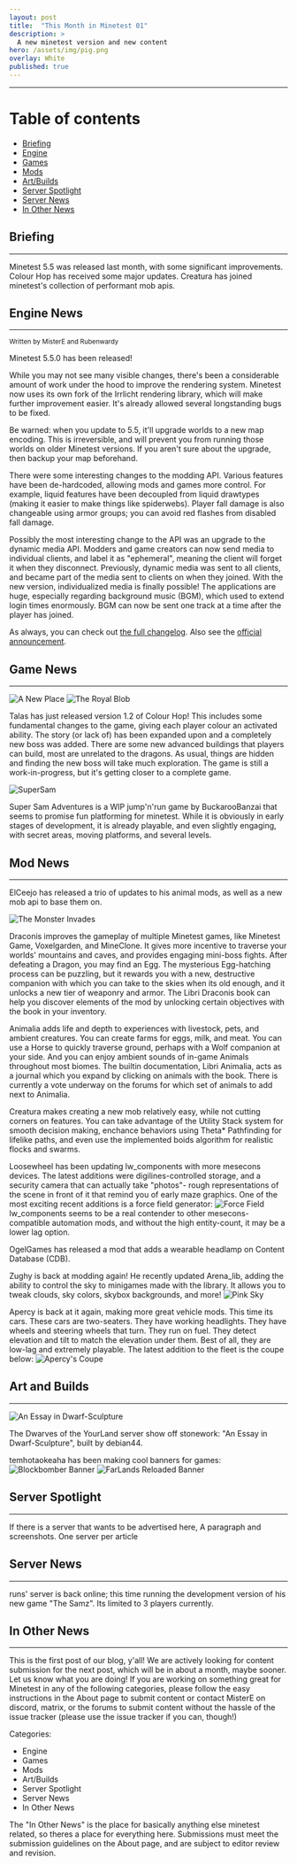 ```yaml
---
layout: post
title:  "This Month in Minetest 01"
description: >
  A new minetest version and new content
hero: /assets/img/pig.png
overlay: White
published: true
---
```

---
# Table of contents
*  [Briefing](#overview)
*  [Engine](#engine)
*  [Games](#games)
*  [Mods](#mods)
*  [Art/Builds](#art)
*  [Server Spotlight](#s-spotlight)
*  [Server News](#s-news)
*  [In Other News](#o-news)


## Briefing <a name="overview"></a>
------------------------------------------------
Minetest 5.5 was released last month, with some significant improvements. Colour Hop has received some major updates. Creatura has joined minetest's collection of performant mob apis.

## Engine News <a name="engine"></a>
------------------------------------------------
<sup>Written by MisterE and Rubenwardy</sup>

Minetest 5.5.0 has been released! 

While you may not see many visible changes, there's been a considerable amount of work under the hood to improve the rendering system. Minetest now uses its own fork of the Irrlicht rendering library, which will make further improvement easier. It's already allowed several longstanding bugs to be fixed. 

Be warned: when you update to 5.5, it'll upgrade worlds to a new map encoding. This is irreversible, and will prevent you from running those worlds on older Minetest versions. If you aren't sure about the upgrade, then backup your map beforehand. 

There were some interesting changes to the modding API. Various features have been de-hardcoded, allowing mods and games more control. For example, liquid features have been decoupled from liquid drawtypes (making it easier to make things like spiderwebs). Player fall damage is also changeable using armor groups; you can avoid red flashes from disabled fall damage. 

Possibly the most interesting change to the API was an upgrade to the dynamic media API. Modders and game creators can now send media to individual clients, and label it as "ephemeral", meaning the client will forget it when they disconnect. Previously, dynamic media was sent to all clients, and became part of the media sent to clients on when they joined. With the new version, individualized media is finally possible! The applications are huge, especially regarding background music (BGM), which used to extend login times enormously. BGM can now be sent one track at a time after the player has joined. 

As always, you can check out [the full changelog](https://dev.minetest.net/Changelog#5.4.0_.E2.86.92_5.5.0). Also see the [official announcement](https://forum.minetest.net/viewtopic.php?f=18&t=27754).


## Game News <a name="games"></a>
------------------------------------------------

![A New Place](/img/a_new_place.png?raw=true "A New Place")
![The Royal Blob](/img/the_royal_blog.png?raw=true "The Royal Blob")

Talas has just released version 1.2 of Colour Hop! 
This includes some fundamental changes to the game, giving each player colour an activated ability.
The story (or lack of) has been expanded upon and a completely new boss was added.
There are some new advanced buildings that players can build, most are unrelated to the dragons.
As usual, things are hidden and finding the new boss will take much exploration.
The game is still a work-in-progress, but it's getting closer to a complete game.

![SuperSam](https://content.minetest.net/uploads/38591f9f94.png "Super Sam Adventures")

Super Sam Adventures is a WIP jump'n'run game by BuckarooBanzai that seems to promise fun platforming for minetest. While it is obviously in early stages of development, it is already  playable, and even slightly engaging, with secret areas, moving platforms, and several levels.


## Mod News <a name="mods"></a>
------------------------------------------------

ElCeejo has released a trio of updates to his animal mods, as well as a new mob api to base them on. 

![The Monster Invades](/img/the_monster_invades.png?raw=true "The Monster InvadesBlob")

Draconis improves the gameplay of multiple Minetest games, like Minetest Game, Voxelgarden, and MineClone. It gives more incentive to traverse your worlds' mountains and caves, and provides engaging mini-boss fights. After defeating a Dragon, you may find an Egg. The mysterious Egg-hatching process can be puzzling, but it rewards you with a new, destructive companion with which you can take to the skies when its old enough, and it unlocks a new tier of weaponry and armor. The Libri Draconis book can help you discover elements of the mod by unlocking certain objectives with the book in your inventory.


Animalia adds life and depth to experiences with livestock, pets, and ambient creatures. You can create farms for eggs, milk, and meat. You can use a Horse to quickly traverse ground, perhaps with a Wolf companion at your side. And you can enjoy ambient sounds of in-game Animals throughout most biomes. The builtin documentation, Libri Animalia, acts as a journal which you expand by clicking on animals with the book. There is currently a vote underway on the forums for which set of animals to add next to Animalia.

Creatura makes creating a new mob relatively easy, while not cutting corners on features. You can take advantage of the Utility Stack system for smooth decision making, enchance behaviors using Theta* Pathfinding for lifelike paths, and even use the implemented boids algorithm for realistic flocks and swarms. 


Loosewheel has been updating lw_components with more mesecons devices. The latest additions were digilines-controlled storage, and a security camera that can actually take "photos"- rough representations of the scene in front of it that remind you of early maze graphics. One of the most exciting recent additions is a force field generator:
![Force Field](https://i.ibb.co/sbRcL9v/force-field-demo.png?raw=true "Force Field")
lw_components seems to be a real contender to other mesecons-compatible automation mods, and without the high entity-count, it may be a lower lag option. 

OgelGames has released a mod that adds a wearable headlamp on Content Database (CDB).

Zughy is back at modding again! He recently updated Arena_lib, adding the ability to control the sky to minigames made with the library. It allows you to tweak clouds, sky colors, skybox backgrounds, and more!
![Pink Sky](/img/pink_sky.png?raw=true "Pink Sky")

Apercy is back at it again, making more great vehicle mods. This time its cars. These cars are two-seaters. They have working headlights. They have wheels and steering wheels that turn. They run on fuel. They detect elevation and tilt to match the elevation under them. Best of all, they are low-lag and extremely playable. The latest addition to the fleet is the coupe below:
![Apercy's Coupe](/img/apercycars.png?raw=true "Apercy's Coupe")

## Art and Builds <a name="art"></a>
------------------------------------------------


![An Essay in Dwarf-Sculpture](/img/essay_in_dwarf.png?raw=true "An Essay in Dwarf-Sculpture")

The Dwarves of the YourLand server show off stonework: "An Essay in Dwarf-Sculpture", built by debian44.

temhotaokeaha has been making cool banners for games:
![Blockbomber Banner](https://content.minetest.net/thumbnails/2/09924ef1ef.png?raw=true "Blockbomber Banner")
![FarLands Reloaded Banner](https://content.minetest.net/thumbnails/2/cb60513e6c.png "FarLands Reloaded Banner")

## Server Spotlight <a name="s-spotlight"></a>
------------------------------------------------


If there is a server that wants to be advertised here, A paragraph and screenshots.
One server per article

## Server News <a name="s-news"></a>
------------------------------------------------

runs' server is back online; this time running the development version of his new game "The Samz". Its limited to 3 players currently.

## In Other News <a name="s-news"></a>
------------------------------------------------
This is the first post of our blog, y'all! We are actively looking for content submission for the next post, which will be in about a month, maybe sooner. Let us know what you are doing! If you are working on something great for Minetest in any of the following categories, please follow the easy instructions in the About page to submit content or contact MisterE on discord, matrix, or the forums to submit content without the hassle of the issue tracker (please use the issue tracker if you can, though!)

Categories:
* Engine
* Games
* Mods
* Art/Builds
* Server Spotlight
* Server News
* In Other News

The "In Other News" is the place for basically anything else minetest related, so theres a place for everything here. Submissions must meet the submission guidelines on the About page, and are subject to editor review and revision.





